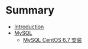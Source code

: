 # Summary

* [Introduction](README.md)
* [MySQL](mysql.md)
   * [MySQL CentOS 6.7 安装](mysql_centos_67_an_zhuang.md)

